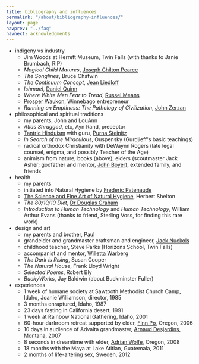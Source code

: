 ```yaml
---
title: bibliography and influences
permalink: "/about/bibliography-influences/"
layout: page
navprev: "../faq"
navnext: acknowledgments
---
```


- indigeny vs industry 
    - Jim Woods at Herrett Museum, Twin Falls (with thanks to Janie Brumbach, RIP)
    - _Magical Child Matures_, [Joseph Chilton Pearce](http://www.ttfuture.org/jcp/front)
    - _The Songlines_, Bruce Chatwin
    - _The Continuum Concept_, [Jean Liedloff](http://continuum-concept.org)
    - _Ishmael_, [Daniel Quinn](http://ishmael.org)
    - _Where White Men Fear to Tread_, [Russel Means](http://www.russellmeansfreedom.com)
    - [Prosper Waukon](http://waukonassociates.com), Winnebago entrepreneur
    - _Running on Emptiness: The Pathology of Civilization_, [John Zerzan](http://www.johnzerzan.net)
- philosophical and spiritual traditions 
    - my parents, John and LouAnn
    - _Atlas Shrugged_, etc, Ayn Rand, preceptor
    - [Tantric Hinduism](http://hohmpress.com/books-hohm-press/alchemy-transformation-book.html) with guru, [Purna Steinitz](http://goo.gl/dEcMwg)
    - _In Search of the Miraculous_, Ouspensky (Gurdjieff's basic teachings)
    - radical orthodox Christianity with DeWaynn Rogers (late legal counsel, enigma, and possibly Teacher of the Age)
    - animism from nature, books (above), elders (scoutmaster Jack Asher; godfather and mentor, [John Boyer](http://boyerjewelry.com)), extended family, and friends
- health
    - my parents
    - initiated into Natural Hygiene by [Frederic Patenaude](http://fredericpatenaude.com)
    -  [The Science and Fine Art of Natural Hygiene](/nhs.pdf), Herbert Shelton
    - _The 80/10/10 Diet_, [Dr Douglas Graham](http://foodnsport.com)
    - _Introduction to Human Technology_ and _Human Technology_, William Arthur Evans (thanks to friend, Sterling Voss, for finding this rare work)
- design and art 
    - my parents and brother, [Paul](http://blacklabworld.com)
    - grandelder and grandmaster craftsman and engineer, [Jack Nuckols](http://rockcreekmetalcraft.com)
    - childhood teacher, Steve Parks (Horizons School, Twin Falls)
    - accompanist and mentor, [Willetta Warberg](http://willettawarberg.com)
    - _The Dark is Rising_, Susan Cooper
    - _The Natural House_, Frank Lloyd Wright
    - _Selected Poems_, Robert Bly 
    - _BuckyWorks_, Jay Baldwin (about Buckminster Fuller)
- experiences
    - 1 week of humane society at Sawtooth Methodist Church Camp, Idaho, Joanie Williamson, director, 1985
    - 3 months enraptured, Idaho, 1987
    - 23 days fasting in California desert, 1991
    - 1 week at Rainbow National Gathering, Idaho, 2001
    - 60-hour darkroom retreat supported by elder, [Finn Po](http://www.efn.org/~finnpo/info.html), Oregon, 2006
    - 10 days in audience of Advaita grandmaster, [Arnaud Desjardins](http://arnauddesjardinsdvds.com), Montana, 2007
    - 8 seconds in dreamtime with elder, [Adrian Wolfe](http://www.efn.org/~wolfe), Oregon, 2008
    - 18 months with the Maya at Lake Atitlan, Guatemala, 2011
    - 2 months of life-altering sex, Sweden, 2012
